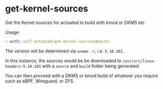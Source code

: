 # get-kernel-sources
Get the Kernel sources for actuated to build with kmod or DKMS etc

Usage:

```yaml
- with: self-actuated/get-kernel-sources@master
```

The version will be determined via `uname -r`, i.e. `5.10.201`.

In this instance, the sources would be be downloaded to `/usr/src/linux-headers-5.10.201` with a `source` and `build` folder being generated.

You can then proceed with a DKMS or kmod build of whatever you require such as eBPF, Wireguard, or ZFS.
